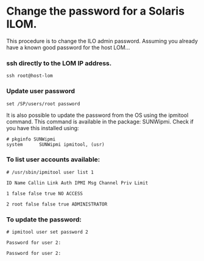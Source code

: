 # Change the password for a Solaris ILOM.

This procedure is to change the ILO admin password.
Assuming you already have a known good password for the host LOM...


### ssh directly to the LOM IP address.

~~~~
ssh root@host-lom
~~~~


### Update user password

~~~~
set /SP/users/root password
~~~~


It is also possible to update the password from the OS using the ipmitool command.
This command is available in the package: SUNWipmi. Check if you have this installed using:

~~~~
# pkginfo SUNWipmi
system      SUNWipmi ipmitool, (usr)
~~~~


### To list user accounts available:

~~~~
# /usr/sbin/ipmitool user list 1

ID Name Callin Link Auth IPMI Msg Channel Priv Limit

1 false false true NO ACCESS

2 root false false true ADMINISTRATOR
~~~~


### To update the password:

~~~~
# ipmitool user set password 2

Password for user 2:

Password for user 2:
~~~~
